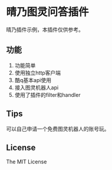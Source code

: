 # 晴乃图灵问答插件

晴乃插件示例，本插件仅供参考。

## 功能

1. 功能简单
2. 使用独立http客户端
3. 酷q基本api使用
4. 接入图灵机器人api
5. 使用了插件的filter和handler

## Tips

可以自己申请一个免费图灵机器人的账号玩。

## License

The MIT License
